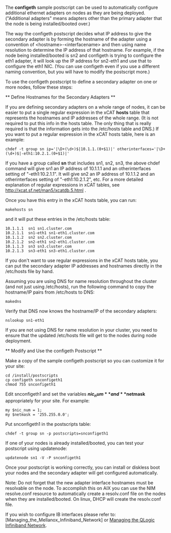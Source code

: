 The **configeth** sample postscript can be used to automatically configure additional ethernet adapters on nodes as they are being deployed. ("Additional adapters" means adapters other than the primary adapter that the node is being installed/booted over.) 

The way the configeth postscript decides what IP address to give the secondary adapter is by forming the hostname of the adapter using a convention of &lt;hostname&gt;-&lt;interfacename&gt; and then using name resolution to determine the IP address of that hostname. For example, if the node being installed/booted is sn2 and configeth is trying to configure the eth1 adapter, it will look up the IP address for sn2-eth1 and use that to configure the eth1 NIC. (You can use configeth even if you use a different naming convention, but you will have to modify the postscript more.) 

To use the configeth postscript to define a secondary adapter on one or more nodes, follow these steps: 

** Define Hostnames for the Secondary Adapters **

If you are defining secondary adapters on a whole range of nodes, it can be easier to put a single regular expression in the xCAT **hosts** table that represents the hostnames and IP addresses of the whole range. (It is not required to put this info in the hosts table. The only thing that is really required is that the information gets into the /etc/hosts table and DNS.) If you want to put a regular expression in the xCAT hosts table, here is an example: 
    
    chdef -t group sn ip='|\D+(\d+)$|10.1.1.(0+$1)|' otherinterfaces='|\D+(\d+)$|-eth1:10.2.1.(0+$1)|'

If you have a group called **sn** that includes sn1, sn2, sn3, the above chdef command will give sn1 an IP address of 10.1.1.1 and an otherinterfaces setting of "-eth1:10.2.1.1". It will give sn2 an IP address of 10.1.1.2 and an otherinterfaces setting of "-eth1:10.2.1.2", etc. For a more detailed explanation of regular expressions in xCAT tables, see http://xcat.sf.net/man5/xcatdb.5.html . 

Once you have this entry in the xCAT hosts table, you can run: 
    
    makehosts sn
    

and it will put these entries in the /etc/hosts table: 
    
    10.1.1.1  sn1 sn1.cluster.com
    10.2.1.1  sn1-eth1 sn1-eth1.cluster.com
    10.1.1.2  sn2 sn2.cluster.com
    10.2.1.2  sn2-eth1 sn2-eth1.cluster.com
    10.1.1.3  sn3 sn3.cluster.com
    10.2.1.3  sn3-eth1 sn3-eth1.cluster.com
    

If you don't want to use regular expressions in the xCAT hosts table, you can put the secondary adapter IP addresses and hostnames directly in the /etc/hosts file by hand. 

Assuming you are using DNS for name resolution throughout the cluster (and not just using /etc/hosts), run the following command to copy the hostname/IP pairs from /etc/hosts to DNS: 
    
    makedns
    

Verify that DNS now knows the hostname/IP of the secondary adapters: 
    
    nslookup sn1-eth1
    

If you are not using DNS for name resolution in your cluster, you need to ensure that the updated /etc/hosts file will get to the nodes during node deployment. 

** Modify and Use the configeth Postscript **

Make a copy of the sample configeth postscript so you can customize it for your site: 
    
    cd /install/postscripts
    cp configeth snconfigeth1
    chmod 755 snconfigeth1

Edit snconfigeth1 and set the variables **$nic_num** and **$netmask** appropriately for your site. For example: 
    
    my $nic_num = 1;
    my $netmask = '255.255.0.0';

Put snconfigeth1 in the postscripts table: 
    
    chdef -t group sn -p postscripts=snconfigeth1

If one of your nodes is already installed/booted, you can test your postscript using updatenode: 
    
    updatenode sn1 -V -P snconfigeth1

Once your postscript is working correctly, you can install or diskless boot your nodes and the secondary adapter will get configured automatically. 

Note: Do not forget that the new adapter interface hostnames must be resolvable on the node. To accomplish this on AIX you can use the NIM resolve.conf resource to automatically create a resolv.conf file on the nodes when they are installed/booted. On linux, DHCP will create the resolv.conf file. 

  
If you wish to configure IB interfaces please refer to: [Managing_the_Mellanox_Infiniband_Network] or [Managing the QLogic Infiniband Network](Managing_the_Infiniband_Network). 
